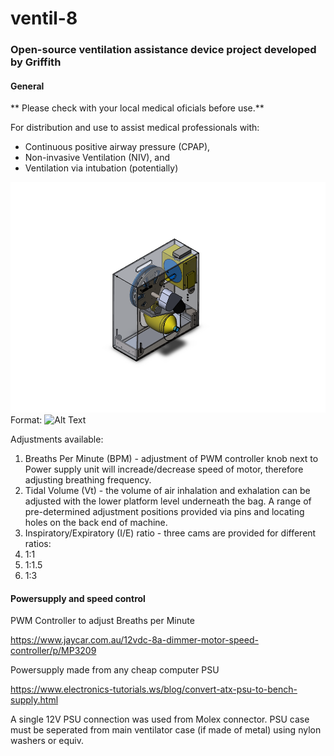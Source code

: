 # ventil-8

### Open-source ventilation assistance device project developed by Griffith 

#### General

** Please check with your local medical oficials before use.**

For distribution and use to assist medical professionals with:

* Continuous positive airway pressure (CPAP), 
* Non-invasive Ventilation (NIV), and 
* Ventilation via intubation (potentially) 

![GitHub Logo](/images/cad1.PNG)
Format: ![Alt Text](url)

Adjustments available:

1. Breaths Per Minute (BPM) - adjustment of PWM controller knob next to Power supply unit will increade/decrease speed of motor, therefore adjusting breathing frequency.
1. Tidal Volume (Vt) - the volume of air inhalation and exhalation can be adjusted with the lower platform level underneath the bag. A range of pre-determined adjustment positions provided via pins and locating holes on the back end of machine.
1. Inspiratory/Expiratory (I/E) ratio - three cams are provided for different ratios:
  1. 1:1
  1. 1:1.5
  1. 1:3



#### Powersupply and speed control 

PWM Controller to adjust Breaths per Minute

https://www.jaycar.com.au/12vdc-8a-dimmer-motor-speed-controller/p/MP3209

Powersupply made from any cheap computer PSU

https://www.electronics-tutorials.ws/blog/convert-atx-psu-to-bench-supply.html

A single 12V PSU connection was used from Molex connector. PSU case must be seperated from main ventilator case (if made of metal)
using nylon washers or equiv.
